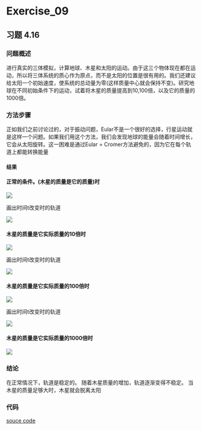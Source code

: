 # Exercise_09
## 习题 4.16
### 问题概述
进行真实的三体模拟，计算地球、木星和太阳的运动。由于这三个物体现在都在运动，所以将三体系统的质心作为原点，而不是太阳的位置是很有用的。我们还建议给太阳一个初始速度，使系统的总动量为零(这样质量中心就会保持不变)。研究地球在不同初始条件下的运动，试着将木星的质量提高到10,100倍，以及它的质量的1000倍。
### 方法步骤
正如我们之前讨论过的，对于振动问题，Eular不是一个很好的选择，行星运动就是这样一个问题。如果我们用这个方法，我们会发现地球的能量会随着时间增长，它会从太阳旋转。这一困难是通过Eular = Cromer方法避免的，因为它在每个轨道上都能转换能量
#### 结果
#### 正常的条件。(木星的质量是它的质量)时
![](https://github.com/yyx1996/computational_physics_N2015301020105/raw/master/pic10-1.png)


画出时间t改变时的轨道



![](https://github.com/yyx1996/computational_physics_N2015301020105/raw/master/pic10-2.png)
#### 木星的质量是它实际质量的10倍时
![](https://github.com/yyx1996/computational_physics_N2015301020105/raw/master/pic10-3.png)


画出时间t改变时的轨道



![](https://github.com/yyx1996/computational_physics_N2015301020105/raw/master/pic10-4.png)
#### 木星的质量是它实际质量的100倍时
![](https://github.com/yyx1996/computational_physics_N2015301020105/raw/master/pic10-5.png)


画出时间t改变时的轨道



![](https://github.com/yyx1996/computational_physics_N2015301020105/raw/master/pic10-6.png)
#### 木星的质量是它实际质量的1000倍时
![](https://github.com/yyx1996/computational_physics_N2015301020105/raw/master/pic10-7.png)
### 结论
在正常情况下，轨道是稳定的。
随着木星质量的增加，轨道逐渐变得不稳定。
当木星的质量足够大时，木星就会脱离太阳
### 代码
[souce code]()
